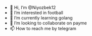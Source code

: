 - 👋 Hi, I’m @Niyozbek12
- 👀 I’m interested in football
- 🌱 I’m currently learning golang
- 💞️ I’m looking to collaborate on payme
- 📫 How to reach me by telegram

<!---
Niyozbek12/Niyozbek12 is a ✨ special ✨ repository because its `README.md` (this file) appears on your GitHub profile.
You can click the Preview link to take a look at your changes.
--->
